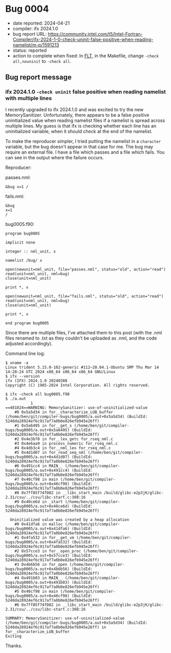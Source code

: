 # Bug 0004

- date reported: 2024-04-21
- compiler: ifx 2024.1.0
- bug report URL: <https://community.intel.com/t5/Intel-Fortran-Compiler/ifx-2024-1-0-check-uninit-false-positive-when-reading-namelist/m-p/1591213>
- status: reported
- action to complete when fixed: In [FLT](https://github.com/btrettel/flt), in the Makefile, change `-check all,nouninit` to `-check all`.

## Bug report message

### ifx 2024.1.0 `-check uninit` false positive when reading namelist with multiple lines

I recently upgraded to ifx 2024.1.0 and was excited to try the new MemorySanitizer. Unfortunately, there appears to be a false positive uninitialized value when reading namelist files if a namelist is spread across multiple lines. My guess is that ifx is checking whether each line has an uninitialized variable, when it should check at the end of the namelist.

To make the reproducer simpler, I tried putting the namelist in a `character` variable, but the bug doesn't appear in that case for me. The bug may require an external file. I have a file which passes and a file which fails. You can see in the output where the failure occurs.

Reproducer:

passes.nml:

    &bug x=1 /

fails.nml:

    &bug
    x=1
    /

bug0005.f90:

    program bug0005

    implicit none

    integer :: nml_unit, x

    namelist /bug/ x

    open(newunit=nml_unit, file="passes.nml", status="old", action="read")
    read(unit=nml_unit, nml=bug)
    close(unit=nml_unit)

    print *, x

    open(newunit=nml_unit, file="fails.nml", status="old", action="read")
    read(unit=nml_unit, nml=bug)
    close(unit=nml_unit)

    print *, x

    end program bug0005

Since there are multiple files, I've attached them to this post (with the .nml files renamed to .txt as they couldn't be uploaded as .nml, and the code adjusted accordingly).

Command line log:

    $ uname -a
    Linux trident 5.15.0-102-generic #112~20.04.1-Ubuntu SMP Thu Mar 14 14:28:24 UTC 2024 x86_64 x86_64 x86_64 GNU/Linux
    $ ifx --version
    ifx (IFX) 2024.1.0 20240308
    Copyright (C) 1985-2024 Intel Corporation. All rights reserved.
    
    $ ifx -check all bug0005.f90
    $ ./a.out
               1
    ==481024==WARNING: MemorySanitizer: use-of-uninitialized-value
        #0 0x5a5d34 in for__characterize_LUB_buffer (/home/ben/git/compiler-bugs/bug0005/a.out+0x5a5d34) (BuildId: 5240da28924ef6c917af7a0b0e826efb945e26ff)
        #1 0x5a6495 in for__get_s (/home/ben/git/compiler-bugs/bug0005/a.out+0x5a6495) (BuildId: 5240da28924ef6c917af7a0b0e826efb945e26ff)
        #2 0x4e3b70 in for__lex_getc for_rseq_nml.c
        #3 0x4e6aa9 in process_numeric for_rseq_nml.c
        #4 0x4db3c4 in for__nml_lex for_rseq_nml.c
        #5 0x4d1d07 in for_read_seq_nml (/home/ben/git/compiler-bugs/bug0005/a.out+0x4d1d07) (BuildId: 5240da28924ef6c917af7a0b0e826efb945e26ff)
        #6 0x491cc4 in MAIN__ (/home/ben/git/compiler-bugs/bug0005/a.out+0x491cc4) (BuildId: 5240da28924ef6c917af7a0b0e826efb945e26ff)
        #7 0x40cf98 in main (/home/ben/git/compiler-bugs/bug0005/a.out+0x40cf98) (BuildId: 5240da28924ef6c917af7a0b0e826efb945e26ff)
        #8 0x7ff85f74f082 in __libc_start_main /build/glibc-e2p3jK/glibc-2.31/csu/../csu/libc-start.c:308:16
        #9 0x40ce6d in _start (/home/ben/git/compiler-bugs/bug0005/a.out+0x40ce6d) (BuildId: 5240da28924ef6c917af7a0b0e826efb945e26ff)

      Uninitialized value was created by a heap allocation
        #0 0x41dfa6 in malloc (/home/ben/git/compiler-bugs/bug0005/a.out+0x41dfa6) (BuildId: 5240da28924ef6c917af7a0b0e826efb945e26ff)
        #1 0x4fa532 in for__get_vm (/home/ben/git/compiler-bugs/bug0005/a.out+0x4fa532) (BuildId: 5240da28924ef6c917af7a0b0e826efb945e26ff)
        #2 0x57cce3 in for__open_proc (/home/ben/git/compiler-bugs/bug0005/a.out+0x57cce3) (BuildId: 5240da28924ef6c917af7a0b0e826efb945e26ff)
        #3 0x4b6b56 in for_open (/home/ben/git/compiler-bugs/bug0005/a.out+0x4b6b56) (BuildId: 5240da28924ef6c917af7a0b0e826efb945e26ff)
        #4 0x491b03 in MAIN__ (/home/ben/git/compiler-bugs/bug0005/a.out+0x491b03) (BuildId: 5240da28924ef6c917af7a0b0e826efb945e26ff)
        #5 0x40cf98 in main (/home/ben/git/compiler-bugs/bug0005/a.out+0x40cf98) (BuildId: 5240da28924ef6c917af7a0b0e826efb945e26ff)
        #6 0x7ff85f74f082 in __libc_start_main /build/glibc-e2p3jK/glibc-2.31/csu/../csu/libc-start.c:308:16

    SUMMARY: MemorySanitizer: use-of-uninitialized-value (/home/ben/git/compiler-bugs/bug0005/a.out+0x5a5d34) (BuildId: 5240da28924ef6c917af7a0b0e826efb945e26ff) in for__characterize_LUB_buffer
    Exiting

Thanks.
